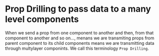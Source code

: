 # Prop Drilling to pass data to a many level components

When we send a prop from one component to another and then, from that
component to another and so on..., menans we are transmiting props from
parent component to its child components means we are transmitting data through multylayer componints. We call this terminology 
`Prop Drilling`.
